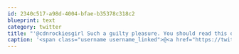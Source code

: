 ```yaml
---
id: 2340c517-a98d-4004-bfae-b35378c318c2
blueprint: text
category: twitter
title: "'@cdnrockiesgirl Such a guilty pleasure. You should read this one too ow.ly/9RsDr"
caption: '<span class="username username_linked">@<a href="https://twitter.com/cdnrockiesgirl" title="Sarah">cdnrockiesgirl</a></span> Such a guilty pleasure. You should read this one too <a href="http://ow.ly/9RsDr" title="http://ow.ly/9RsDr" class="link link_untco">ow.ly/9RsDr</a>'
---
```

